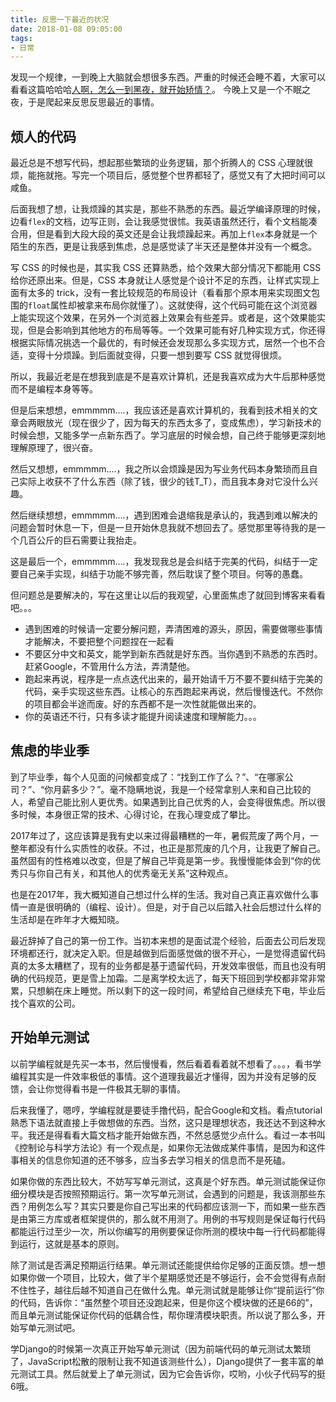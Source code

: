 ```yaml
---
title: 反思一下最近的状况
date: 2018-01-08 09:05:00
tags:
- 日常
---
```


发现一个规律，一到晚上大脑就会想很多东西。严重的时候还会睡不着，大家可以看看这篇哈哈哈[人啊，怎么一到黑夜，就开始矫情？](http://daily.zhihu.com/story/4892071)。
今晚上又是一个不眠之夜，于是爬起来反思反思最近的事情。

<!-- more -->

## 烦人的代码

最近总是不想写代码，想起那些繁琐的业务逻辑，那个折腾人的 CSS 心理就很烦，能拖就拖。写完一个项目后，感觉整个世界都轻了，感觉又有了大把时间可以咸鱼。

后面我想了想，让我烦躁的其实是，那些不熟悉的东西。最近学编译原理的时候，边看`flex`的文档，边写正则，会让我感觉很怵。我英语虽然还行，看个文档能凑合用，但是看到大段大段的英文还是会让我烦躁起来。再加上`flex`本身就是一个陌生的东西，更是让我感到焦虑，总是感觉读了半天还是整体并没有一个概念。

写 CSS 的时候也是，其实我 CSS 还算熟悉，给个效果大部分情况下都能用 CSS 给你还原出来。但是，CSS 本身就让人感觉是个设计不足的东西，让样式实现上面有太多的 trick，没有一套比较规范的布局设计（看看那个原本用来实现图文包围的`float`属性却被拿来布局你就懂了）。这就使得，这个代码可能在这个浏览器上能实现这个效果，在另外一个浏览器上效果会有些差异。或者是，这个效果能实现，但是会影响到其他地方的布局等等。一个效果可能有好几种实现方式，你还得根据实际情况挑选一个最优的，有时候还会发现那么多实现方式，居然一个也不合适，变得十分烦躁。到后面就变得，只要一想到要写 CSS 就觉得很烦。

所以，我最近老是在想我到底是不是喜欢计算机，还是我喜欢成为大牛后那种感觉而不是编程本身等等。

但是后来想想，emmmmm....，我应该还是喜欢计算机的，我看到技术相关的文章会两眼放光（现在很少了，因为每天的东西太多了，变成焦虑），学习新技术的时候会想，又能多学一点新东西了。学习底层的时候会想，自己终于能够更深刻地理解原理了，很兴奋。

然后又想想，emmmmm....，我之所以会烦躁是因为写业务代码本身繁琐而且自己实际上收获不了什么东西（除了钱，很少的钱T_T），而且我本身对它没什么兴趣。

然后继续想想，emmmmm....，遇到困难会退缩我是承认的，我遇到难以解决的问题会暂时休息一下，但是一旦开始休息我就不想回去了。感觉那里等待我的是一个几百公斤的巨石需要让我抬走。

这是最后一个，emmmmm....，我发现我总是会纠结于完美的代码，纠结于一定要自己亲手实现，纠结于功能不够完善，然后耽误了整个项目。何等的愚蠢。

但问题总是要解决的，写在这里让以后的我观望，心里面焦虑了就回到博客来看看吧。。。

 - 遇到困难的时候请一定要分解问题，弄清困难的源头，原因，需要做哪些事情才能解决，不要把整个问题捏在一起看
 - 不要区分中文和英文，能学到新东西就是好东西。当你遇到不熟悉的东西时。赶紧Google，不管用什么方法，弄清楚他。
 - 跑起来再说，程序是一点点迭代出来的，最开始请千万不要不要纠结于完美的代码，亲手实现这些东西。让核心的东西跑起来再说，然后慢慢迭代。不然你的项目都会半途而废。好的东西都不是一次性就能做出来的。
 - 你的英语还不行，只有多读才能提升阅读速度和理解能力。。。

## 焦虑的毕业季

到了毕业季，每个人见面的问候都变成了：“找到工作了么？”、“在哪家公司？”、“你月薪多少？”。毫不隐瞒地说，我是一个经常拿别人来和自己比较的人，希望自己能比别人更优秀。如果遇到比自己优秀的人，会变得很焦虑。所以很多时候，本身很正常的技术、心得讨论，在我心理变成了攀比。

2017年过了，这应该算是我有史以来过得最糟糕的一年，暑假荒废了两个月，一整年都没有什么实质性的收获。不过，也正是那荒废的几个月，让我更了解自己。虽然固有的性格难以改变，但是了解自己毕竟是第一步。我慢慢能体会到“你的优秀只与你自己有关，和其他人的优秀毫无关系”这种观点。

也是在2017年，我大概知道自己想过什么样的生活。我对自己真正喜欢做什么事情一直是很明确的（编程、设计）。但是，对于自己以后踏入社会后想过什么样的生活却是在昨年才大概知晓。

最近辞掉了自己的第一份工作。当初本来想的是面试混个经验，后面去公司后发现环境都还行，就决定入职。但是越做到后面感觉做的很不开心，一是觉得遗留代码真的太多太糟糕了，现有的业务都是基于遗留代码，开发效率很低，而且也没有明确的代码规范，更是雪上加霜。二是离学校太远了，每天下班回到学校都非常非常累，只想躺在床上睡觉。所以剩下的这一段时间，希望给自己继续充下电，毕业后找个喜欢的公司。

## 开始单元测试

以前学编程就是先买一本书，然后慢慢看，然后看着看着就不想看了。。。，看书学编程其实是一件效率极低的事情。这个道理我最近才懂得，因为并没有足够的反馈，会让你觉得看书是一件极其无聊的事情。

后来我懂了，嗯哼，学编程就是要徒手撸代码，配合Google和文档。看点tutorial熟悉下语法就直接上手做想做的东西。当然，这只是理想状态，我还达不到这种水平。我还是得看看大篇文档才能开始做东西，不然总感觉少点什么。看过一本书叫《控制论与科学方法论》有一个观点是，如果你无法做成某件事情，是因为和这件事相关的信息你知道的还不够多，应当多去学习相关的信息而不是死磕。

如果你做的东西比较大，不妨写写单元测试，这真是个好东西。单元测试能保证你细分模块是否按照预期运行。第一次写单元测试，会遇到的问题是，我该测那些东西？用例怎么写？其实只要是你自己写出来的代码都应该测一下，而如果一些东西是由第三方库或者框架提供的，那么就不用测了。用例的书写规则是保证每行代码都能运行过至少一次，所以你编写的用例要保证你所测的模块中每一行代码都能得到运行，这就是基本的原则。

除了测试是否满足预期运行结果。单元测试还能提供给你足够的正面反馈。想一想如果你做一个项目，比较大，做了半个星期感觉还是不够运行，会不会觉得有点耐不住性子，越往后越不知道自己在做什么鬼。单元测试就是能够让你“提前运行”你的代码，告诉你：“虽然整个项目还没跑起来，但是你这个模块做的还是66的”，而且单元测试能保证你代码的低耦合性，帮你理清模块职责。所以说了那么多，开始写单元测试吧。

学Django的时候第一次真正开始写单元测试（因为前端代码的单元测试太繁琐了，JavaScript松散的限制让我不知道该测些什么），Django提供了一套丰富的单元测试工具。然后就爱上了单元测试，因为它会告诉你，哎哟，小伙子代码写的挺6哦。
